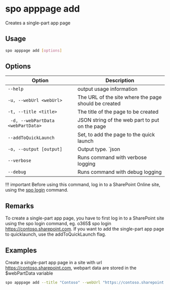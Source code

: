 # spo apppage add

Creates a single-part app page

## Usage

```sh
spo apppage add [options]
```

## Options

Option|Description
------|-----------
`--help`|output usage information
`-u, --webUrl <webUrl>`|The URL of the site where the page should be created
`-t, --title <title>`|The title of the page to be created
` -d, --webPartData <webPartData>`|JSON string of the web part to put on the page
`--addToQuickLaunch`|Set, to add the page to the quick launch
`-o, --output [output]`|Output type. `json|text`. Default `text`
`--verbose`|Runs command with verbose logging
`--debug`|Runs command with debug logging

!!! important
    Before using this command, log in to a SharePoint Online site, using the [spo login](../login.md) command.

## Remarks

To create a single-part app page, you have to first log in to a SharePoint site using the spo login command,
eg. o365$ spo login https://contoso.sharepoint.com.
If you want to add the single-part app page to quicklaunch, use the addToQuickLaunch
flag.

## Examples

Create a single-part app page in a site with url https://contoso.sharepoint.com, webpart data are stored in the $webPartData variable

```sh
spo apppage add --title "Contoso" --webUrl "https://contoso.sharepoint.com" --webPartData $webPartData --addToQuickLaunch 
```